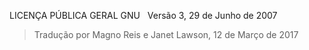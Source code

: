 LICENÇA PÚBLICA GERAL GNU
  Versão 3, 29 de Junho de 2007
  
> Tradução por Magno Reis e Janet Lawson, 12 de Março de 2017
